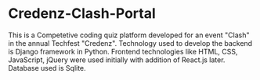 # Credenz-Clash-Portal
This is a Competetive coding quiz platform developed for an event "Clash" in the annual Techfest "Credenz". 
Technology used to develop the backend is Django framework in Python.
Frontend technologies like HTML, CSS, JavaScript, jQuery were used initially with addition of React.js later.
Database used is Sqlite.
